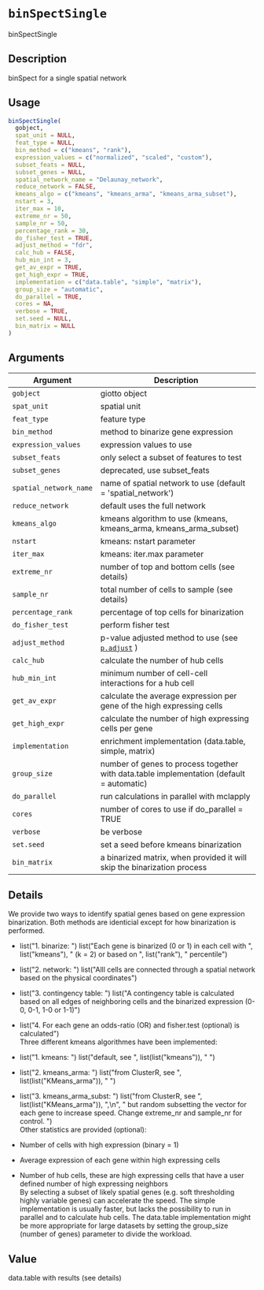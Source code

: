 # `binSpectSingle`

binSpectSingle


## Description

binSpect for a single spatial network


## Usage

```r
binSpectSingle(
  gobject,
  spat_unit = NULL,
  feat_type = NULL,
  bin_method = c("kmeans", "rank"),
  expression_values = c("normalized", "scaled", "custom"),
  subset_feats = NULL,
  subset_genes = NULL,
  spatial_network_name = "Delaunay_network",
  reduce_network = FALSE,
  kmeans_algo = c("kmeans", "kmeans_arma", "kmeans_arma_subset"),
  nstart = 3,
  iter_max = 10,
  extreme_nr = 50,
  sample_nr = 50,
  percentage_rank = 30,
  do_fisher_test = TRUE,
  adjust_method = "fdr",
  calc_hub = FALSE,
  hub_min_int = 3,
  get_av_expr = TRUE,
  get_high_expr = TRUE,
  implementation = c("data.table", "simple", "matrix"),
  group_size = "automatic",
  do_parallel = TRUE,
  cores = NA,
  verbose = TRUE,
  set.seed = NULL,
  bin_matrix = NULL
)
```


## Arguments

Argument      |Description
------------- |----------------
`gobject`     |     giotto object
`spat_unit`     |     spatial unit
`feat_type`     |     feature type
`bin_method`     |     method to binarize gene expression
`expression_values`     |     expression values to use
`subset_feats`     |     only select a subset of features to test
`subset_genes`     |     deprecated, use subset_feats
`spatial_network_name`     |     name of spatial network to use (default = 'spatial_network')
`reduce_network`     |     default uses the full network
`kmeans_algo`     |     kmeans algorithm to use (kmeans, kmeans_arma, kmeans_arma_subset)
`nstart`     |     kmeans: nstart parameter
`iter_max`     |     kmeans: iter.max parameter
`extreme_nr`     |     number of top and bottom cells (see details)
`sample_nr`     |     total number of cells to sample (see details)
`percentage_rank`     |     percentage of top cells for binarization
`do_fisher_test`     |     perform fisher test
`adjust_method`     |     p-value adjusted method to use (see [`p.adjust`](#p.adjust) )
`calc_hub`     |     calculate the number of hub cells
`hub_min_int`     |     minimum number of cell-cell interactions for a hub cell
`get_av_expr`     |     calculate the average expression per gene of the high expressing cells
`get_high_expr`     |     calculate the number of high expressing cells  per gene
`implementation`     |     enrichment implementation (data.table, simple, matrix)
`group_size`     |     number of genes to process together with data.table implementation (default = automatic)
`do_parallel`     |     run calculations in parallel with mclapply
`cores`     |     number of cores to use if do_parallel = TRUE
`verbose`     |     be verbose
`set.seed`     |     set a seed before kmeans binarization
`bin_matrix`     |     a binarized matrix, when provided it will skip the binarization process


## Details

We provide two ways to identify spatial genes based on gene expression binarization.
 Both methods are identicial except for how binarization is performed.
   

*  list("1. binarize: ") list("Each gene is binarized (0 or 1) in each cell with ", list("kmeans"), " (k = 2) or based on ", list("rank"), " percentile")   

*  list("2. network: ") list("Alll cells are connected through a spatial network based on the physical coordinates")   

*  list("3. contingency table: ") list("A contingency table is calculated based on all edges of neighboring cells and the binarized expression (0-0, 0-1, 1-0 or 1-1)")   

*  list("4. For each gene an odds-ratio (OR) and fisher.test (optional) is calculated")  
 Three different kmeans algorithmes have been implemented:
   

*  list("1. kmeans: ") list("default, see ", list(list("kmeans")), " ")   

*  list("2. kmeans_arma: ") list("from ClusterR, see ", list(list("KMeans_arma")), " ")   

*  list("3. kmeans_arma_subst: ") list("from ClusterR, see ", list(list("KMeans_arma")), ",\n", "   but random subsetting the vector for each gene to increase speed. Change extreme_nr and sample_nr for control.  ")  
 Other statistics are provided (optional):
   

*  Number of cells with high expression (binary = 1)   

*  Average expression of each gene within high expressing cells    

*  Number of hub cells, these are high expressing cells that have a user defined number of high expressing neighbors  
 By selecting a subset of likely spatial genes (e.g. soft thresholding highly variable genes) can accelerate the speed.
 The simple implementation is usually faster, but lacks the possibility to run in parallel and to calculate hub cells.
 The data.table implementation might be more appropriate for large datasets by setting the group_size (number of genes) parameter to divide the workload.


## Value

data.table with results (see details)


